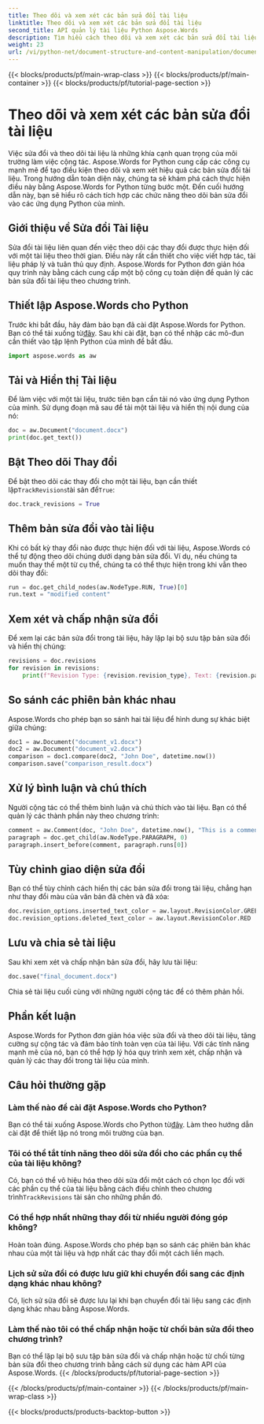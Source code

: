 ```yaml
---
title: Theo dõi và xem xét các bản sửa đổi tài liệu
linktitle: Theo dõi và xem xét các bản sửa đổi tài liệu
second_title: API quản lý tài liệu Python Aspose.Words
description: Tìm hiểu cách theo dõi và xem xét các bản sửa đổi tài liệu bằng Aspose.Words for Python. Hướng dẫn từng bước với mã nguồn để cộng tác hiệu quả. Nâng cao khả năng quản lý tài liệu của bạn ngay hôm nay!
weight: 23
url: /vi/python-net/document-structure-and-content-manipulation/document-revisions/
---
```


{{< blocks/products/pf/main-wrap-class >}}
{{< blocks/products/pf/main-container >}}
{{< blocks/products/pf/tutorial-page-section >}}

# Theo dõi và xem xét các bản sửa đổi tài liệu


Việc sửa đổi và theo dõi tài liệu là những khía cạnh quan trọng của môi trường làm việc cộng tác. Aspose.Words for Python cung cấp các công cụ mạnh mẽ để tạo điều kiện theo dõi và xem xét hiệu quả các bản sửa đổi tài liệu. Trong hướng dẫn toàn diện này, chúng ta sẽ khám phá cách thực hiện điều này bằng Aspose.Words for Python từng bước một. Đến cuối hướng dẫn này, bạn sẽ hiểu rõ cách tích hợp các chức năng theo dõi bản sửa đổi vào các ứng dụng Python của mình.

## Giới thiệu về Sửa đổi Tài liệu

Sửa đổi tài liệu liên quan đến việc theo dõi các thay đổi được thực hiện đối với một tài liệu theo thời gian. Điều này rất cần thiết cho việc viết hợp tác, tài liệu pháp lý và tuân thủ quy định. Aspose.Words for Python đơn giản hóa quy trình này bằng cách cung cấp một bộ công cụ toàn diện để quản lý các bản sửa đổi tài liệu theo chương trình.

## Thiết lập Aspose.Words cho Python

Trước khi bắt đầu, hãy đảm bảo bạn đã cài đặt Aspose.Words for Python. Bạn có thể tải xuống từ[đây](https://releases.aspose.com/words/python/). Sau khi cài đặt, bạn có thể nhập các mô-đun cần thiết vào tập lệnh Python của mình để bắt đầu.

```python
import aspose.words as aw
```

## Tải và Hiển thị Tài liệu

Để làm việc với một tài liệu, trước tiên bạn cần tải nó vào ứng dụng Python của mình. Sử dụng đoạn mã sau để tải một tài liệu và hiển thị nội dung của nó:

```python
doc = aw.Document("document.docx")
print(doc.get_text())
```

## Bật Theo dõi Thay đổi

 Để bật theo dõi các thay đổi cho một tài liệu, bạn cần thiết lập`TrackRevisions`tài sản để`True`:

```python
doc.track_revisions = True
```

## Thêm bản sửa đổi vào tài liệu

Khi có bất kỳ thay đổi nào được thực hiện đối với tài liệu, Aspose.Words có thể tự động theo dõi chúng dưới dạng bản sửa đổi. Ví dụ, nếu chúng ta muốn thay thế một từ cụ thể, chúng ta có thể thực hiện trong khi vẫn theo dõi thay đổi:

```python
run = doc.get_child_nodes(aw.NodeType.RUN, True)[0]
run.text = "modified content"
```

## Xem xét và chấp nhận sửa đổi

Để xem lại các bản sửa đổi trong tài liệu, hãy lặp lại bộ sưu tập bản sửa đổi và hiển thị chúng:

```python
revisions = doc.revisions
for revision in revisions:
    print(f"Revision Type: {revision.revision_type}, Text: {revision.parent_node.get_text()}")
```

## So sánh các phiên bản khác nhau

Aspose.Words cho phép bạn so sánh hai tài liệu để hình dung sự khác biệt giữa chúng:

```python
doc1 = aw.Document("document_v1.docx")
doc2 = aw.Document("document_v2.docx")
comparison = doc1.compare(doc2, "John Doe", datetime.now())
comparison.save("comparison_result.docx")
```

## Xử lý bình luận và chú thích

Người cộng tác có thể thêm bình luận và chú thích vào tài liệu. Bạn có thể quản lý các thành phần này theo chương trình:

```python
comment = aw.Comment(doc, "John Doe", datetime.now(), "This is a comment.")
paragraph = doc.get_child(aw.NodeType.PARAGRAPH, 0)
paragraph.insert_before(comment, paragraph.runs[0])
```

## Tùy chỉnh giao diện sửa đổi

Bạn có thể tùy chỉnh cách hiển thị các bản sửa đổi trong tài liệu, chẳng hạn như thay đổi màu của văn bản đã chèn và đã xóa:

```python
doc.revision_options.inserted_text_color = aw.layout.RevisionColor.GREEN
doc.revision_options.deleted_text_color = aw.layout.RevisionColor.RED
```

## Lưu và chia sẻ tài liệu

Sau khi xem xét và chấp nhận bản sửa đổi, hãy lưu tài liệu:

```python
doc.save("final_document.docx")
```

Chia sẻ tài liệu cuối cùng với những người cộng tác để có thêm phản hồi.

## Phần kết luận

Aspose.Words for Python đơn giản hóa việc sửa đổi và theo dõi tài liệu, tăng cường sự cộng tác và đảm bảo tính toàn vẹn của tài liệu. Với các tính năng mạnh mẽ của nó, bạn có thể hợp lý hóa quy trình xem xét, chấp nhận và quản lý các thay đổi trong tài liệu của mình.

## Câu hỏi thường gặp

### Làm thế nào để cài đặt Aspose.Words cho Python?

 Bạn có thể tải xuống Aspose.Words cho Python từ[đây](https://releases.aspose.com/words/python/). Làm theo hướng dẫn cài đặt để thiết lập nó trong môi trường của bạn.

### Tôi có thể tắt tính năng theo dõi sửa đổi cho các phần cụ thể của tài liệu không?

Có, bạn có thể vô hiệu hóa theo dõi sửa đổi một cách có chọn lọc đối với các phần cụ thể của tài liệu bằng cách điều chỉnh theo chương trình`TrackRevisions` tài sản cho những phần đó.

### Có thể hợp nhất những thay đổi từ nhiều người đóng góp không?

Hoàn toàn đúng. Aspose.Words cho phép bạn so sánh các phiên bản khác nhau của một tài liệu và hợp nhất các thay đổi một cách liền mạch.

### Lịch sử sửa đổi có được lưu giữ khi chuyển đổi sang các định dạng khác nhau không?

Có, lịch sử sửa đổi sẽ được lưu lại khi bạn chuyển đổi tài liệu sang các định dạng khác nhau bằng Aspose.Words.

### Làm thế nào tôi có thể chấp nhận hoặc từ chối bản sửa đổi theo chương trình?

Bạn có thể lặp lại bộ sưu tập bản sửa đổi và chấp nhận hoặc từ chối từng bản sửa đổi theo chương trình bằng cách sử dụng các hàm API của Aspose.Words.
{{< /blocks/products/pf/tutorial-page-section >}}

{{< /blocks/products/pf/main-container >}}
{{< /blocks/products/pf/main-wrap-class >}}

{{< blocks/products/products-backtop-button >}}
